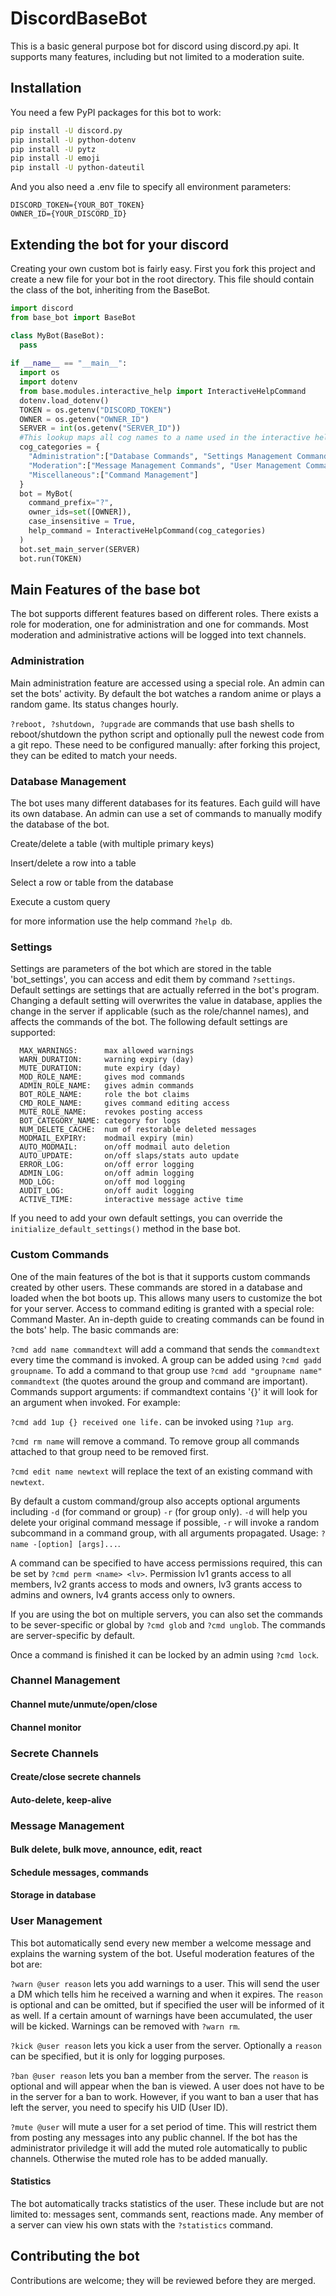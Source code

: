 # DiscordBaseBot
This is a basic general purpose bot for discord using discord.py api.
It supports many features, including but not limited to a moderation suite.

## Installation
You need a few PyPI packages for this bot to work:

````bash
pip install -U discord.py
pip install -U python-dotenv
pip install -U pytz
pip install -U emoji
pip install -U python-dateutil
````
And you also need a .env file to specify all environment parameters:
```text
DISCORD_TOKEN={YOUR_BOT_TOKEN}
OWNER_ID={YOUR_DISCORD_ID}
```
## Extending the bot for your discord
Creating your own custom bot is fairly easy.
First you fork this project and create a new file for your bot in the root directory.
This file should contain the class of the bot, inheriting from the BaseBot.

````python
import discord
from base_bot import BaseBot

class MyBot(BaseBot):
  pass
  
if __name__ == "__main__":
  import os
  import dotenv
  from base.modules.interactive_help import InteractiveHelpCommand
  dotenv.load_dotenv()
  TOKEN = os.getenv("DISCORD_TOKEN")
  OWNER = os.getenv("OWNER_ID")
  SERVER = int(os.getenv("SERVER_ID"))
  #This lookup maps all cog names to a name used in the interactive help.
  cog_categories = {
    "Administration":["Database Commands", "Settings Management Commands", "Administration Commands"],
    "Moderation":["Message Management Commands", "User Management Commands", "Channel Management Commands", "Moderation Commands"],
    "Miscellaneous":["Command Management"]
  }
  bot = MyBot(
    command_prefix="?",
    owner_ids=set([OWNER]),
    case_insensitive = True,
    help_command = InteractiveHelpCommand(cog_categories)
  )
  bot.set_main_server(SERVER)
  bot.run(TOKEN)
````

## Main Features of the base bot
The bot supports different features based on different roles. There exists a role for moderation, one for administration and one for commands.
Most moderation and administrative actions will be logged into text channels.
### Administration
Main administration feature are accessed using a special role. An admin can set the bots' activity.
By default the bot watches a random anime or plays a random game. Its status changes hourly.

`?reboot, ?shutdown, ?upgrade` are commands that use bash shells to reboot/shutdown the python script and optionally pull the newest code from a git repo.
These need to be configured manually: after forking this project, they can be edited to match your needs.
### Database Management
The bot uses many different databases for its features. Each guild will have its own database.
An admin can use a set of commands to manually modify the database of the bot.

Create/delete a table (with multiple primary keys)

Insert/delete a row into a table

Select a row or table from the database

Execute a custom query

for more information use the help command `?help db`.

### Settings
Settings are parameters of the bot which are stored in the table 'bot_settings', you can access and edit them by command `?settings`. Default settings are settings that are actually referred in the bot's program. Changing a default setting will overwrites the value in database, applies the change in the server if applicable (such as the role/channel names), and affects the commands of the bot. The following default settings are supported:
````text
  MAX_WARNINGS:      max allowed warnings
  WARN_DURATION:     warning expiry (day)
  MUTE_DURATION:     mute expiry (day)
  MOD_ROLE_NAME:     gives mod commands
  ADMIN_ROLE_NAME:   gives admin commands
  BOT_ROLE_NAME:     role the bot claims
  CMD_ROLE_NAME:     gives command editing access
  MUTE_ROLE_NAME:    revokes posting access
  BOT_CATEGORY_NAME: category for logs
  NUM_DELETE_CACHE:  num of restorable deleted messages
  MODMAIL_EXPIRY:    modmail expiry (min)
  AUTO_MODMAIL:      on/off modmail auto deletion
  AUTO_UPDATE:       on/off slaps/stats auto update
  ERROR_LOG:         on/off error logging
  ADMIN_LOG:         on/off admin logging
  MOD_LOG:           on/off mod logging
  AUDIT_LOG:         on/off audit logging
  ACTIVE_TIME:       interactive message active time
````

If you need to add your own default settings, you can override the `initialize_default_settings()` method in the base bot.

### Custom Commands
One of the main features of the bot is that it supports custom commands created by other users.
These commands are stored in a database and loaded when the bot boots up.
This allows many users to customize the bot for your server.
Access to command editing is granted with a special role: Command Master.
An in-depth guide to creating commands can be found in the bots' help. The basic commands are:


`?cmd add name commandtext` will add a command that sends the `commandtext` every time the command is invoked.
A group can be added using `?cmd gadd groupname`. To add a command to that group use `?cmd add "groupname name" commandtext` (the quotes around the group and command are important).
Commands support arguments: if commandtext contains '{}' it will look for an argument when invoked.
For example:

`?cmd add 1up {} received one life.` can be invoked using `?1up arg`.

`?cmd rm name` will remove a command. To remove group all commands attached to that group need to be removed first.

`?cmd edit name newtext` will replace the text of an existing command with `newtext`.


By default a custom command/group also accepts optional arguments including `-d` (for command or group) `-r` (for group only). `-d` will help you delete your original command message if possible, `-r` will invoke a random subcommand in a command group, with all arguments propagated. Usage: `?name -[option] [args]...`.

A command can be specified to have access permissions required, this can be set by `?cmd perm <name> <lv>`. Permission lv1 grants access to all members, lv2 grants access to mods and owners, lv3 grants access to admins and owners, lv4 grants access only to owners.

If you are using the bot on multiple servers, you can also set the commands to be sever-specific or global by `?cmd glob` and `?cmd unglob`. The commands are server-specific by default.

Once a command is finished it can be locked by an admin using `?cmd lock`.
### Channel Management
#### Channel mute/unmute/open/close
#### Channel monitor
### Secrete Channels
#### Create/close secrete channels
#### Auto-delete, keep-alive
### Message Management
#### Bulk delete, bulk move, announce, edit, react
#### Schedule messages, commands
#### Storage in database
### User Management
This bot automatically send every new member a welcome message and explains the warning system of the bot.
Useful moderation features of the bot are:

`?warn @user reason` lets you add warnings to a user. This will send the user a DM which tells him he received a warning and when it expires.
The `reason` is optional and can be omitted, but if specified the user will be informed of it as well.
If a certain amount of warnings have been accumulated, the user will be kicked. Warnings can be removed with `?warn rm`.

`?kick @user reason` lets you kick a user from the server. Optionally a `reason` can be specified, but it is only for logging purposes.

`?ban @user reason` lets you ban a member from the server. The `reason` is optional and will appear when the ban is viewed.
A user does not have to be in the server for a ban to work. However, if you want to ban a user that has left the server, you need to specify his UID (User ID).

`?mute @user` will mute a user for a set period of time. This will restrict them from posting any messages into any public channel. If the bot has the administrator priviledge it will add the muted role automatically to public channels. Otherwise the muted role has to be added manually.

#### Statistics
The bot automatically tracks statistics of the user. These include but are not limited to:  messages sent, commands sent, reactions made.
Any member of a server can view his own stats with the `?statistics` command.

## Contributing the bot
Contributions are welcome; they will be reviewed before they are merged.
